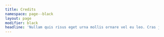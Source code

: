 ```yaml
---
title: Credits
namespace: page--black
layout: page
modifier: black
headline: 'Nullam quis risus eget urna mollis ornare vel eu leo. Cras justo odio, dapibus ac facilisis in, egestas.'
---
```

